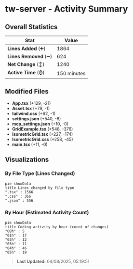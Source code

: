 # tw-server - Activity Summary 

## Overall Statistics

| Stat                   | Value                                                             |
| ---------------------- | ----------------------------------------------------------------- |
| **Lines Added** (➕)   | 1864                                          |
| **Lines Removed** (➖) | 624                                        |
| **Net Change** (↕)    | 1240                |
| **Active Time** (⌚)   | 150 minutes |


## Modified Files
- **App.tsx** (+129, -21)
- **Asset.tsx** (+79, -1)
- **tailwind.css** (+62, -1)
- **settings.json** (+540, -6)
- **mcp_settings.json** (+10, -0)
- **GridExample.tsx** (+548, -376)
- **IsometricGrid.tsx** (+227, -174)
- **IsometricGrid.css** (+258, -45)
- **main.tsx** (+11, -0)

## Visualizations

### By File Type (Lines Changed)

```mermaid
pie showData
title Lines changed by file type
".tsx" : 1566
".css" : 366
".json" : 556
```

### By Hour (Estimated Activity Count)

```mermaid
pie showData
title Coding activity by hour (count of changes)
"00h" : 5
"01h" : 17
"02h" : 12
"03h" : 11
"04h" : 46
"05h" : 19
```


> **Last Updated:** 04/08/2025, 05:19:51